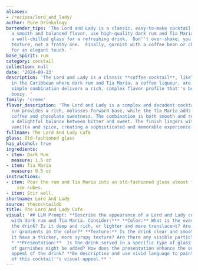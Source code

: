 ```yaml
---
aliases:
- /recipes/lord_and_lady/
author: Pure Drinkology
bartender_tips: 'The Lord and Lady is a classic, easy-to-make cocktail.  To ensure
  a smooth and balanced flavor, use high-quality dark rum and Tia Maria.  Start with
  a well-chilled glass for a refreshing drink.  Don''t over-shake; you want a velvety
  texture, not a frothy one.  Finally, garnish with a coffee bean or chocolate curl
  for an elegant touch. '
base_spirit: rum
category: cocktail
collection: null
date: '2024-09-23'
description: 'The Lord and Lady is a classic **coffee cocktail**, likely originating
  in the Caribbean where dark rum and Tia Maria, a coffee liqueur, are readily available.  This
  simple combination delivers a rich, complex flavor profile that''s both sweet and
  boozy. '
family: 'creme'
flavor_description: 'The Lord and Lady is a complex and decadent cocktail. The dark
  rum provides a rich, molasses-forward base, while the Tia Maria adds a luxurious
  coffee and chocolate sweetness. The combination is both smooth and robust, offering
  a delightful balance between bitter and sweet. The finish lingers with hints of
  vanilla and spice, creating a sophisticated and memorable experience. '
fullname: The Lord And Lady Cafe
glass: Old-fashioned glass
has_alcohol: true
ingredients:
- item: Dark Rum
  measure: 1.5 oz
- item: Tia Maria
  measure: 0.5 oz
instructions:
- item: Pour the rum and Tia Maria into an old-fashioned glass almost filled with
    ice cubes.
- item: Stir well.
shortname: Lord And Lady
source: thecocktaildb
title: The Lord And Lady Cafe
visual: '## LLM Prompt: **Describe the appearance of a Lord and Lady cocktail, made
  with dark rum and Tia Maria. Consider:*** **Color:** What is the overall color of
  the drink? Is it deep and rich, or lighter and more translucent? Are there any layers
  or gradients in the color?* **Texture:** Is the drink clear and smooth, or does
  it have a thicker, more syrupy texture? Are there any visible particles or sediment?
  * **Presentation:**  Is the drink served in a specific type of glass? What kind
  of garnishes might be added? How does the presentation enhance the overall visual
  appeal of the drink? **Be descriptive and use vivid language to paint a picture
  of this cocktail''s visual appeal.** '
---
```



